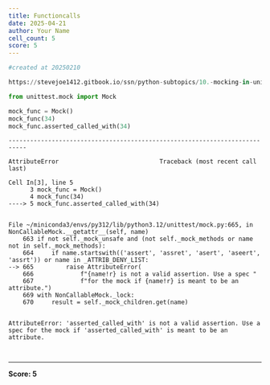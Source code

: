 ```yaml
---
title: Functioncalls
date: 2025-04-21
author: Your Name
cell_count: 5
score: 5
---
```


```python
#created at 20250210
```


```python
https://stevejoe1412.gitbook.io/ssn/python-subtopics/10.-mocking-in-unit-tests
```


```python
from unittest.mock import Mock

mock_func = Mock()
mock_func(34) 
mock_func.asserted_called_with(34)
```


    ---------------------------------------------------------------------------

    AttributeError                            Traceback (most recent call last)

    Cell In[3], line 5
          3 mock_func = Mock()
          4 mock_func(34) 
    ----> 5 mock_func.asserted_called_with(34)


    File ~/miniconda3/envs/py312/lib/python3.12/unittest/mock.py:665, in NonCallableMock.__getattr__(self, name)
        663 if not self._mock_unsafe and (not self._mock_methods or name not in self._mock_methods):
        664     if name.startswith(('assert', 'assret', 'asert', 'aseert', 'assrt')) or name in _ATTRIB_DENY_LIST:
    --> 665         raise AttributeError(
        666             f"{name!r} is not a valid assertion. Use a spec "
        667             f"for the mock if {name!r} is meant to be an attribute.")
        669 with NonCallableMock._lock:
        670     result = self._mock_children.get(name)


    AttributeError: 'asserted_called_with' is not a valid assertion. Use a spec for the mock if 'asserted_called_with' is meant to be an attribute.



```python

```


```python


```


---
**Score: 5**
